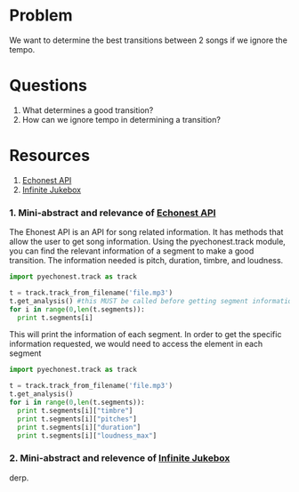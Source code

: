 # Problem

We want to determine the best transitions between 2 songs if we ignore the tempo.

# Questions
1. What determines a good transition?
2. How can we ignore tempo in determining a transition?

# Resources
1. [Echonest API]
2. [Infinite Jukebox]

### 1. Mini-abstract and relevance of [Echonest API]

The Ehonest API is an API for song related information.  It has methods that allow the user to get song information.  Using the pyechonest.track module, you can find the relevant information of a segment to make a good transition.  The information needed is pitch, duration, timbre, and loudness.

```python
import pyechonest.track as track

t = track.track_from_filename('file.mp3')
t.get_analysis() #this MUST be called before getting segment information can occur
for i in range(0,len(t.segments)):
  print t.segments[i]
```

This will print the information of each segment.  In order to get the specific information requested, we would need to access the element in each segment

```python
import pyechonest.track as track

t = track.track_from_filename('file.mp3')
t.get_analysis()
for i in range(0,len(t.segments)):
  print t.segments[i]["timbre"]
  print t.segments[i]["pitches"]
  print t.segments[i]["duration"]
  print t.segments[i]["loudness_max"]
```

### 2. Mini-abstract and relevence of [Infinite Jukebox]

derp.


[Echonest API]: http://developer.echonest.com/docs/v4
[Infinite Jukebox]: http://infinitejuke.com
